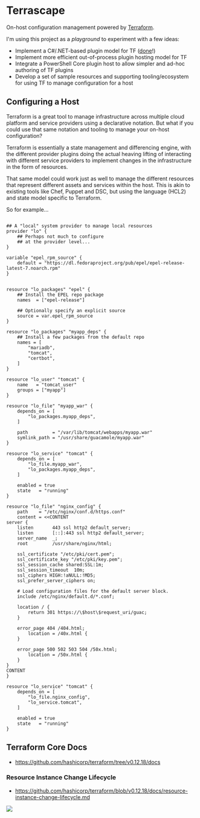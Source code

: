 # Terrascape

On-host configuration management powered by [Terraform](https://github.com/hashicorp/terraform).

I'm using this project as a _playground_ to experiment with a few ideas:

* Implement a C#/.NET-based plugin model for TF ([done](https://github.com/ebekker/terrascape/tree/master/src/Terrascape.LocalProvider)!)
* Implement more efficient out-of-process plugin hosting model for TF
* Integrate a PowerShell Core plugin host to allow simpler and ad-hoc authoring of TF plugins
* Develop a set of sample resources and supporting tooling/ecosystem for using TF to manage configuration for a host

## Configuring a Host

Terraform is a great tool to manage infrastructure across multiple cloud platform and service providers using a declarative notation.  But what if you could use that same notation and tooling to manage your on-host configuration?

Terraform is essentially a state management and differencing engine, with the different provider plugins doing the actual heaving lifting of interacting with different service providers to implement changes in the infrastructure in the form of resources.

That same model could work just as well to manage the different resources that represent different assets and services within the host.  This is akin to existing tools like Chef, Puppet and DSC, but using the language (HCL2) and state model specific to Terraform.

So for example...

```hcl

## A "local" system provider to manage local resources
provider "lo" {
    ## Perhaps not much to configure
    ## at the provider level...
}

variable "epel_rpm_source" {
    default = "https://dl.fedoraproject.org/pub/epel/epel-release-latest-7.noarch.rpm"
}


resource "lo_packages" "epel" {
    ## Install the EPEL repo package
    names  = ["epel-release"]

    ## Optionally specify an explicit source
    source = var.epel_rpm_source
}

resource "lo_packages" "myapp_deps" {
    ## Install a few packages from the default repo
    names = [
        "mariadb",
        "tomcat",
        "certbot",
    ]
}

resource "lo_user" "tomcat" {
    name   = "tomcat_user"
    groups = ["myapp"]
}

resource "lo_file" "myapp_war" {
    depends_on = [
        "lo_packages.myapp_deps",
    ]

    path         = "/var/lib/tomcat/webapps/myapp.war"
    symlink_path = "/usr/share/guacamole/myapp.war"
}

resource "lo_service" "tomcat" {
    depends_on = [
        "lo_file.myapp_war",
        "lo_packages.myapp_deps",
    ]

    enabled = true
    state   = "running"
}

resource "lo_file" "nginx_config" {
    path    = "/etc/nginx/conf.d/https.conf"
    content = <<CONTENT
server {
    listen       443 ssl http2 default_server;
    listen       [::]:443 ssl http2 default_server;
    server_name  _;
    root         /usr/share/nginx/html;

    ssl_certificate "/etc/pki/cert.pem";
    ssl_certificate_key "/etc/pki/key.pem";
    ssl_session_cache shared:SSL:1m;
    ssl_session_timeout  10m;
    ssl_ciphers HIGH:!aNULL:!MD5;
    ssl_prefer_server_ciphers on;

    # Load configuration files for the default server block.
    include /etc/nginx/default.d/*.conf;

    location / {
        return 301 https://\$host\$request_uri/guac;
    }

    error_page 404 /404.html;
        location = /40x.html {
    }

    error_page 500 502 503 504 /50x.html;
        location = /50x.html {
    }
}
CONTENT
}

resource "lo_service" "tomcat" {
    depends_on = [
        "lo_file.nginx_config",
        "lo_service.tomcat",
    ]

    enabled = true
    state   = "running"
}

```

## Terraform Core Docs

* https://github.com/hashicorp/terraform/tree/v0.12.18/docs

### Resource Instance Change Lifecycle

* https://github.com/hashicorp/terraform/blob/v0.12.18/docs/resource-instance-change-lifecycle.md

![](https://raw.githubusercontent.com/hashicorp/terraform/v0.12.18/docs/images/resource-instance-change-lifecycle.png)
